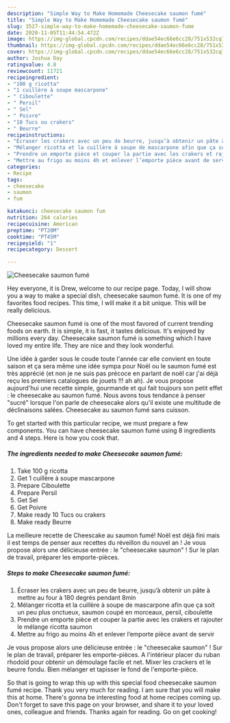```yaml
---
description: "Simple Way to Make Homemade Cheesecake saumon fumé"
title: "Simple Way to Make Homemade Cheesecake saumon fumé"
slug: 3527-simple-way-to-make-homemade-cheesecake-saumon-fume
date: 2020-11-05T11:44:54.472Z
image: https://img-global.cpcdn.com/recipes/ddae54ec66e6cc28/751x532cq70/cheesecake-saumon-fume-photo-principale-de-la-recette.jpg
thumbnail: https://img-global.cpcdn.com/recipes/ddae54ec66e6cc28/751x532cq70/cheesecake-saumon-fume-photo-principale-de-la-recette.jpg
cover: https://img-global.cpcdn.com/recipes/ddae54ec66e6cc28/751x532cq70/cheesecake-saumon-fume-photo-principale-de-la-recette.jpg
author: Joshua Day
ratingvalue: 4.8
reviewcount: 11721
recipeingredient:
- "100 g ricotta"
- "1 cuillère à soupe mascarpone"
- " Ciboulette"
- " Persil"
- " Sel"
- " Poivre"
- "10 Tucs ou crakers"
- " Beurre"
recipeinstructions:
- "Écraser les crakers avec un peu de beurre, jusqu’à obtenir un pâte à mettre au four à 180 degrés pendant 8min"
- "Mélanger ricotta et la cuillère à soupe de mascarpone afin que ça soit un peu plus onctueux, saumon coupé en morceaux, persil, ciboulette"
- "Prendre un emporte pièce et couper la partie avec les crakers et rajouter le mélange ricotta saumon"
- "Mettre au frigo au moins 4h et enlever l’emporte pièce avant de servir"
categories:
- Recipe
tags:
- cheesecake
- saumon
- fum

katakunci: cheesecake saumon fum 
nutrition: 264 calories
recipecuisine: American
preptime: "PT20M"
cooktime: "PT45M"
recipeyield: "1"
recipecategory: Dessert

---
```



![Cheesecake saumon fumé](https://img-global.cpcdn.com/recipes/ddae54ec66e6cc28/751x532cq70/cheesecake-saumon-fume-photo-principale-de-la-recette.jpg)

Hey everyone, it is Drew, welcome to our recipe page. Today, I will show you a way to make a special dish, cheesecake saumon fumé. It is one of my favorites food recipes. This time, I will make it a bit unique. This will be really delicious.

Cheesecake saumon fumé is one of the most favored of current trending foods on earth. It is simple, it is fast, it tastes delicious. It's enjoyed by millions every day. Cheesecake saumon fumé is something which I have loved my entire life. They are nice and they look wonderful.

Une idée à garder sous le coude toute l&#39;année car elle convient en toute saison et ça sera même une idée sympa pour Noël ou le saumon fumé est très apprécié (et non je ne suis pas précoce en parlant de noël car j&#39;ai déjà reçu les premiers catalogues de jouets !!! ah ah). Je vous propose aujourd&#39;hui une recette simple, gourmande et qui fait toujours son petit effet : le cheesecake au saumon fumé. Nous avons tous tendance à penser &#34;sucré&#34; lorsque l&#39;on parle de cheesecake alors qu&#39;il existe une multitude de déclinaisons salées. Cheesecake au saumon fumé sans cuisson.


To get started with this particular recipe, we must prepare a few components. You can have cheesecake saumon fumé using 8 ingredients and 4 steps. Here is how you cook that.

<!--inarticleads1-->

##### The ingredients needed to make Cheesecake saumon fumé:

1. Take 100 g ricotta
1. Get 1 cuillère à soupe mascarpone
1. Prepare  Ciboulette
1. Prepare  Persil
1. Get  Sel
1. Get  Poivre
1. Make ready 10 Tucs ou crakers
1. Make ready  Beurre


La meilleure recette de Cheescake au saumon fumé! Noël est déjà fini mais il est temps de penser aux recettes du réveillon du nouvel an ! Je vous propose alors une délicieuse entrée : le &#34;cheesecake saumon&#34; ! Sur le plan de travail, préparer les emporte-pièces. 

<!--inarticleads2-->

##### Steps to make Cheesecake saumon fumé:

1. Écraser les crakers avec un peu de beurre, jusqu’à obtenir un pâte à mettre au four à 180 degrés pendant 8min
1. Mélanger ricotta et la cuillère à soupe de mascarpone afin que ça soit un peu plus onctueux, saumon coupé en morceaux, persil, ciboulette
1. Prendre un emporte pièce et couper la partie avec les crakers et rajouter le mélange ricotta saumon
1. Mettre au frigo au moins 4h et enlever l’emporte pièce avant de servir


Je vous propose alors une délicieuse entrée : le &#34;cheesecake saumon&#34; ! Sur le plan de travail, préparer les emporte-pièces. A l&#39;intérieur placer du ruban rhodoïd pour obtenir un démoulage facile et net. Mixer les crackers et le beurre fondu. Bien mélanger et tapisser le fond de l&#39;emporte-pièce. 

So that is going to wrap this up with this special food cheesecake saumon fumé recipe. Thank you very much for reading. I am sure that you will make this at home. There's gonna be interesting food at home recipes coming up. Don't forget to save this page on your browser, and share it to your loved ones, colleague and friends. Thanks again for reading. Go on get cooking!
